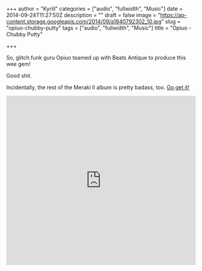 +++
author = "Kyrill"
categories = ["audio", "fullwidth", "Music"]
date = 2014-09-24T11:27:50Z
description = ""
draft = false
image = "https://ap-content.storage.googleapis.com/2014/09/a1840792302_10.jpg"
slug = "opiuo-chubby-putty"
tags = ["audio", "fullwidth", "Music"]
title = "Opiuo - Chubby Putty"

+++


So, glitch funk guru Opiuo teamed up with Beats Antique to produce this wee gem!

Good shit.

Incidentally, the rest of the Meraki II album is pretty badass, too. [Go get it!](https://opiuo.bandcamp.com/album/meraki-2)

<iframe frameborder="no" height="450" scrolling="no" src="https://w.soundcloud.com/player/?url=https%3A%2F%2Fapi.soundcloud.com%2Ftracks%2F141467747&visual=true&auto_play=false&hide_related=false&show_comments=true&show_user=true&show_reposts=false" width="100%"></iframe>
